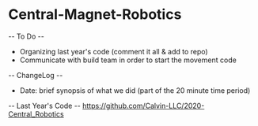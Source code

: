 # Central-Magnet-Robotics
-- To Do --
* Organizing last year's code (comment it all & add to repo) 
* Communicate with build team in order to start the movement code

-- ChangeLog --
* Date: brief synopsis of what we did (part of the 20 minute time period)

-- Last Year's Code --
https://github.com/Calvin-LLC/2020-Central_Robotics
